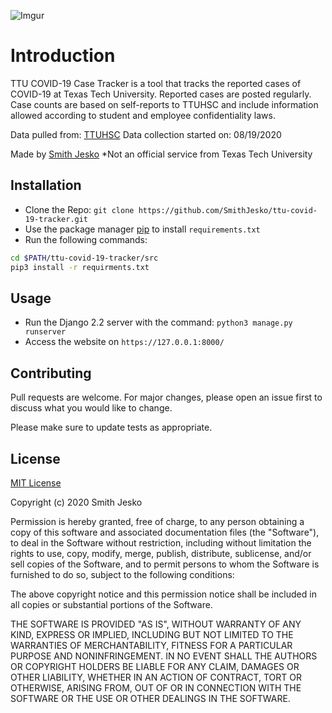 ![Imgur](https://i.imgur.com/NIWbW3O.png)

# Introduction
TTU COVID-19 Case Tracker is a tool that tracks the reported cases of COVID-19 at Texas Tech University. Reported cases are posted regularly. Case counts are based on self-reports to TTUHSC and include information allowed according to student and employee confidentiality laws.

Data pulled from: [TTUHSC](https://www.depts.ttu.edu/communications/emergency/coronavirus/)
Data collection started on: 08/19/2020

Made by [Smith Jesko](https://smithjesko.com/)
*Not an official service from Texas Tech University

## Installation
- Clone the Repo: ```git clone https://github.com/SmithJesko/ttu-covid-19-tracker.git```
- Use the package manager [pip](https://pip.pypa.io/en/stable/) to install ``` requirements.txt ```
- Run the following commands:
```bash
cd $PATH/ttu-covid-19-tracker/src
pip3 install -r requirments.txt
```

## Usage
- Run the Django 2.2 server with the command: ``` python3 manage.py runserver ```
- Access the website on ``` https://127.0.0.1:8000/ ```

## Contributing
Pull requests are welcome. For major changes, please open an issue first to discuss what you would like to change.

Please make sure to update tests as appropriate.

## License
[MIT License](https://choosealicense.com/licenses/mit/)

Copyright (c) 2020 Smith Jesko

Permission is hereby granted, free of charge, to any person obtaining a copy
of this software and associated documentation files (the "Software"), to deal
in the Software without restriction, including without limitation the rights
to use, copy, modify, merge, publish, distribute, sublicense, and/or sell
copies of the Software, and to permit persons to whom the Software is
furnished to do so, subject to the following conditions:

The above copyright notice and this permission notice shall be included in all
copies or substantial portions of the Software.

THE SOFTWARE IS PROVIDED "AS IS", WITHOUT WARRANTY OF ANY KIND, EXPRESS OR
IMPLIED, INCLUDING BUT NOT LIMITED TO THE WARRANTIES OF MERCHANTABILITY,
FITNESS FOR A PARTICULAR PURPOSE AND NONINFRINGEMENT. IN NO EVENT SHALL THE
AUTHORS OR COPYRIGHT HOLDERS BE LIABLE FOR ANY CLAIM, DAMAGES OR OTHER
LIABILITY, WHETHER IN AN ACTION OF CONTRACT, TORT OR OTHERWISE, ARISING FROM,
OUT OF OR IN CONNECTION WITH THE SOFTWARE OR THE USE OR OTHER DEALINGS IN THE
SOFTWARE.